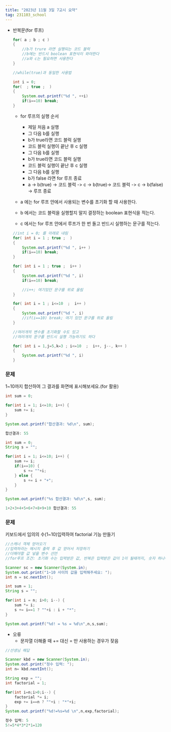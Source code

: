 ```yaml
---
title: "2023년 11월 3일 7교시 요약"
tag: 231103_school
---
```


- 반복문(for 루프)
    ```java
    for( a ; b ; c ) 
    {
        //b가 trure 라면 실행되는 코드 블럭
        //b에는 반드시 boolean 표현식이 와야한다
        //a와 c는 필요하면 사용한다
    }
    ```
    ```java
    //while(true)과 동일한 사용법

    int i = 0;
    for(  ; true ;  ) 
    {
        System.out.printf("%d ", ++i)
        if(i==10) break;
    }
    ```
    - for 루프의 실행 순서
      - 제일 처음 a 실행
      - 그 다음 b를 실행
      - b가 true라면 코드 블럭 실행
      - 코드 블럭 실행이 끝난 후 c 실행
      - 그 다음 b를 실행
      - b가 true라면 코드 블럭 실행 
      - 코드 블럭 실행이 끝난 후 c 실행
      - 그 다음 b를 실행
      - b가 false 라면 for 루프 종료
      - a -> b(true) -> 코드 블럭 -> c -> b(true)-> 코드 블럭 -> c -> b(false) -> 루프 종료

    - a 에는 for 루프 안에서 사용되는 변수를 초기화 할 때 사용한다.
    - b 에서는 코드 블럭을 실행할지 말지 결정하는 boolean 표현식을 적는다.
    - c 에서는 for 루프 안에서 루프가 한 번 돌고 반드시 실행하는 문구를 적는다.

    ```java
    //int i = 0; 를 아래로 내림
    for( int i = 1 ; true ;  ) 
    {
        System.out.printf("%d ", i++ )
        if(i==10) break;
    }
    ```
    ```java
    for( int i = 1 ; true ;  i++ ) 
    {
        System.out.printf("%d ", i)
        if(i==10) break;

        //i++; 여기있던 문구를 위로 올림
    }
    ```
    ```java
    for( int i = 1 ; i<=10  ;  i++ )
    {
        System.out.printf("%d ", i)
        //if(i==10) break; 여기 있던 문구를 위로 올림
    }
    ```
    ```java
    //여러개의 변수를 초기화할 수도 있고
    //여러개의 문구를 반드시 실행 가능하기도 하다

    for( int i = 1,j=5,k=3 ; i<=10  ;  i++, j--, k++ ) 
    {
        System.out.printf("%d ", i)
    }
    ```
    
### 문제

1~10까지 합산하여 그 결과를 화면에 표시해보세요.(for 활용)

```java
int sum = 0;

for(int i = 1; i<=10; i++) {
    sum += i;
}

System.out.printf("합산결과: %d\n", sum);
```
```java
합산결과: 55
```
```java
int sum = 0;
String s = "";

for(int i = 1; i<=10; i++) {
    sum += i;
    if(i==10) {
        s += ""+i;
    } else {
        s += i + "+";
    }
}

System.out.printf("%s 합산결과: %d\n",s, sum);
```
```java
1+2+3+4+5+6+7+8+9+10 합산결과: 55
```

### 문제
키보드에서 임의의 수(1~10)입력하여 factorial 기능 만들기
```java
//스캐너 객체 얻어오기
//입력하라는 메시지 출력 후 값 얻어서 저장하기
//더해야할 값 넣을 변수 선언
//for루프 조건: 초기화 수는 입력받은 값, 반복은 입력받은 값이 1이 될때까지, 숫자 하나씩 내려주기

Scanner sc = new Scanner(System.in);
System.out.print("1~10 사이의 값을 입력해주세요: ");
int n = sc.nextInt();

int sum = 1;
String s = "";

for(int i = n; i>0; i--) {
    sum *= i;
    s += i==1 ? ""+i : i + "*";
}

System.out.printf("%d! = %s = %d\n",n,s,sum);
```
- 오류
  - 문자열 더해줄 때 += 대신 = 만 사용하는 경우가 잦음

```java
//선생님 해답

Scanner kbd = new Scanner(System.in);
System.out.print("정수 입력: ");
int n= kbd.nextInt();

String exp = "";
int factorial = 1;

for(int i=n;i>0;i--) {
    factorial *= i;
    exp += i==n ? ""+i : "*"+i;
}
System.out.printf("%d!=%s=%d \n",n,exp,factorial);
```
```java
정수 입력: 5
5!=5*4*3*2*1=120 
```